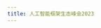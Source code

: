```yaml
---
title: 人工智能框架生态峰会2023
---
```


<script setup lang="ts">

import TheSummit2023 from '@/views/summit/summit2023/TheSummit2023.vue'

</script>

<TheSummit2023 />
